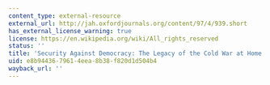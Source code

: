 ```yaml
---
content_type: external-resource
external_url: http://jah.oxfordjournals.org/content/97/4/939.short
has_external_license_warning: true
license: https://en.wikipedia.org/wiki/All_rights_reserved
status: ''
title: 'Security Against Democracy: The Legacy of the Cold War at Home'
uid: e8b94436-7961-4eea-8b38-f820d1d504b4
wayback_url: ''
---
```

